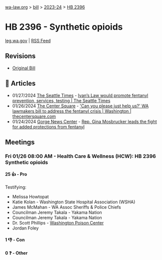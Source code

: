 [wa-law.org](/) > [bill](/bill/) > [2023-24](/bill/2023-24/) > [HB 2396](/bill/2023-24/hb/2396/)

# HB 2396 - Synthetic opioids
[leg.wa.gov](https://app.leg.wa.gov/billsummary?BillNumber=2396&Year=2023&Initiative=false) | [RSS Feed](./rss.xml)

## Revisions
* [Original Bill](1/)

## 📰 Articles
* 01/27/2024 [The Seattle Times](/org/the_seattle_times/) - [Ivan’s Law would promote fentanyl prevention, services, testing | The Seattle Times](https://www.seattletimes.com/seattle-news/politics/ivans-law-would-promote-fentanyl-prevention-services-testing/#:~:text=House%20Bill%202396)
* 01/26/2024 [The Center Square](/org/the_center_square/) - ['Can you please just help us?' WA lawmakers bill to address the fentanyl crisis | Washington | thecentersquare.com](https://www.thecentersquare.com/washington/article_84dcd208-bc80-11ee-ba76-0bf71aa1a635.html#:~:text=House%20Bill%202396)
* 01/24/2024 [Gorge News Center](/org/gorge_news_center/) - [Rep. Gina Mosbrucker leads the fight for added protections from fentanyl](https://gorgenewscenter.com/2024/01/24/rep-gina-mosbrucker-leads-the-fight-for-added-protections-from-fentanyl/#:~:text=House%20Bill%202396)

## Meetings
### Fri 01/26 08:00 AM - Health Care & Wellness (HCW): HB 2396 Synthetic opioids
#### 25 👍 - Pro
Testifying:
* Melissa Howtopat
* Katie Kolan - Washington State Hospital Association (WSHA)
* James McMahan - WA Assoc Sheriffs & Police Chiefs
* Councilman Jeremy Takala - Yakama Nation
* Councilman Jeremy Takala - Yakama Nation
* Dr. Scott Phillips - [Washington Poison Center](/org/washington_poison_center/)
* Jordan Foley

#### 1 👎 - Con

#### 0 ❓ - Other
